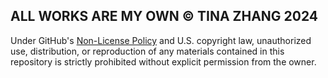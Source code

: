 ## ALL WORKS ARE MY OWN © TINA ZHANG 2024 <br>
Under GitHub's [Non-License Policy](https://docs.github.com/en/repositories/managing-your-repositorys-settings-and-features/customizing-your-repository/licensing-a-repository#what-happens-if-i-dont-choose-a-license) and U.S. copyright law, unauthorized use, distribution, or reproduction of any materials contained in this repository is strictly prohibited without explicit permission from the owner.

